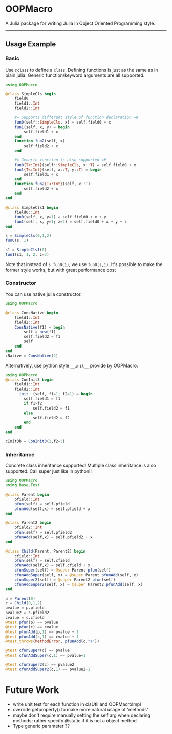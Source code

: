 # OOPMacro

A Julia package for writing Julia in Object Oriented Programming style.

-------

## Usage Example

### Basic
Use `@class` to define a `class`. Defining functions is just as the same as in plain julia. Generic function/keyword arguments are all supported.
```julia
using OOPMacro

@class SimpleCls begin
    field0
    field1::Int
    field2::Int

    #= Supports different style of function declaration =#
    fun0(self::SimpleCls, x) = self.field0 + x
    fun1(self, x, y) = begin
        self.field1 + x
    end
    function fun2(self, x)
        self.field2 + x
    end

    #= Generic function is also supported =#
    fun0{T<:Int}(self::SimpleCls, x::T) = self.field0 + x
    fun1{T<:Int}(self, x::T, y::T) = begin
        self.field1 + x
    end
    function fun2{T<:Int}(self, x::T)
        self.field2 + x
    end
end

@class SimpleCls1 begin
    field0::Int
    fun0(self, x, y=1) = self.field0 + x + y
    fun1(self, x, y=1; z=2) = self.field0 + x + y + z
end

s = SimpleCls(0,1,2)
fun0(s, 1)

s1 = SimpleCls1(0)
fun1(s1, 1, 2, z=3)

```
Note that instead of `s.fun0(1)`, we use `fun0(s,1)`.
It's possible to make the former style works, but with great performance cost


### Constructor
You can use native julia constructor.
```julia
using OOPMacro

@class ConsNative begin
    field1::Int
    field2::Int
    ConsNative(f1) = begin
        self = new(f1)
        self.field2 = f1
        self
    end
end
cNative = ConsNative(2)
```
Alternatively, use python style `__init__` provide by OOPMacro:
```julia
using OOPMacro
@class ConInit3 begin
    field1::Int
    field2::Int
    __init__(self, f1=1; f2=1) = begin
        self.field1 = f1
        if f1>f2
            self.field2 = f1
        else
            self.field2 = f2
        end
    end
end

cInit3b = ConInit3(2,f2=3)
```

### Inheritance
Concrete class inheritance supported! Multiple class inheritance is also supported. Call super just like in python!!
```julia
using OOPMacro
using Base.Test

@class Parent begin
    pfield::Int
    pfun(self) = self.pfield
    pfunAdd(self,x) = self.pfield + x
end

@class Parent2 begin
    pfield2::Int
    pfun(self) = self.pfield2
    pfunAdd(self,x) = self.pfield2 + x
end

@class Child(Parent, Parent2) begin
    cfield::Int
    pfun(self) = self.cfield
    pfunAdd(self,x) = self.cfield + x
    cfunSuper(self) = @super Parent pfun(self)
    cfunAddSuper(self, x) = @super Parent pfunAdd(self, x)
    cfunSuper2(self) = @super Parent2 pfun(self)
    cfunAddSuper2(self, x) = @super Parent2 pfunAdd(self, x)
end

p = Parent(0)
c = Child(0,1,2)
pvalue = p.pfield
pvalue2 = c.pfield2
cvalue = c.cfield
@test pfun(p) == pvalue
@test pfun(c) == cvalue
@test pfunAdd(p,1) == pvalue + 1
@test pfunAdd(c,1) == cvalue + 1
@test_throws(MethodError, pfunAdd(c,"a"))

@test cfunSuper(c) == pvalue
@test cfunAddSuper(c,1) == pvalue+1

@test cfunSuper2(c) == pvalue2
@test cfunAddSuper2(c,1) == pvalue2+1
```


# Future Work
- write unit test for each function in clsUtil and OOPMacroImpl
- override getproperty() to make more natural usage of
 'methods'
- maybe don't require manually setting the self arg when declaring methods; rather specify @static if it is not a object method
- Type generic parameter ??
